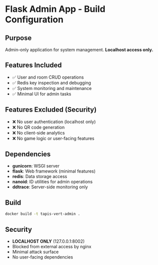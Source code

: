# Flask Admin App - Build Configuration

## Purpose
Admin-only application for system management. **Localhost access only.**

## Features Included
- ✅ User and room CRUD operations
- ✅ Redis key inspection and debugging
- ✅ System monitoring and maintenance
- ✅ Minimal UI for admin tasks

## Features Excluded (Security)
- ❌ No user authentication (localhost only)
- ❌ No QR code generation
- ❌ No client-side analytics
- ❌ No game logic or user-facing features

## Dependencies
- **gunicorn**: WSGI server
- **flask**: Web framework (minimal features)
- **redis**: Data storage access
- **nanoid**: ID utilities for admin operations
- **ddtrace**: Server-side monitoring only

## Build
```bash
docker build -t tapis-vert-admin .
```

## Security
- **LOCALHOST ONLY** (127.0.0.1:8002)
- Blocked from external access by nginx
- Minimal attack surface
- No user-facing dependencies 